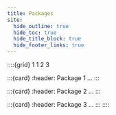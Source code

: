 ```yaml
---
title: Packages
site:
  hide_outline: true
  hide_toc: true
  hide_title_block: true
  hide_footer_links: true
---
```


::::{grid} 1 1 2 3

:::{card}
:header: Package 1
...
:::

:::{card}
:header: Package 2
...
:::

:::{card}
:header: Package 3
...
:::
::::
